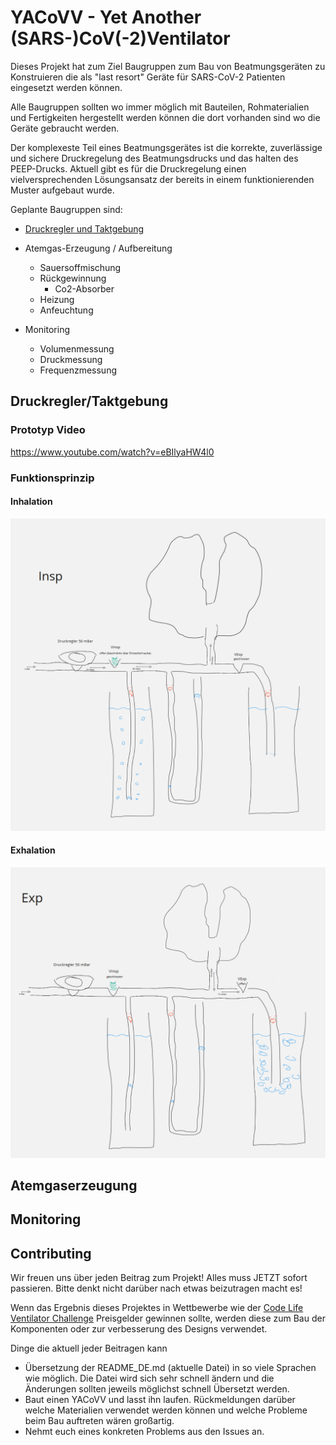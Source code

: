 # YACoVV - Yet Another (SARS-)CoV(-2)Ventilator

Dieses Projekt hat zum Ziel Baugruppen zum Bau von Beatmungsgeräten zu Konstruieren die als "last resort" Geräte für SARS-CoV-2 Patienten eingesetzt werden können.

Alle Baugruppen sollten wo immer möglich mit Bauteilen, Rohmaterialien und Fertigkeiten hergestellt werden können die dort vorhanden sind wo die Geräte gebraucht werden.

Der komplexeste Teil eines Beatmungsgerätes ist die korrekte, zuverlässige und sichere Druckregelung des Beatmungsdrucks und das halten des PEEP-Drucks. Aktuell gibt es für die Druckregelung einen vielversprechenden Lösungsansatz der bereits in einem funktionierenden Muster aufgebaut wurde.

Geplante Baugruppen sind:

- [Druckregler und Taktgebung](#Druckregler/Taktgebung)

- Atemgas-Erzeugung / Aufbereitung
    - Sauersoffmischung
    - Rückgewinnung
        - Co2-Absorber
    - Heizung
    - Anfeuchtung
- Monitoring
    - Volumenmessung
    - Druckmessung
    - Frequenzmessung

## Druckregler/Taktgebung
### Prototyp Video
https://www.youtube.com/watch?v=eBIlyaHW4l0
### Funktionsprinzip
#### Inhalation
![inhalation](img/insp.png)
#### Exhalation
![exhalation](img/exp.png)

## Atemgaserzeugung

## Monitoring

## Contributing
Wir freuen uns über jeden Beitrag zum Projekt! Alles muss JETZT sofort passieren. Bitte denkt nicht darüber nach etwas beizutragen macht es!

Wenn das Ergebnis dieses Projektes in Wettbewerbe wie der [Code Life Ventilator Challenge](https://www.agorize.com/en/challenges/code-life-challenge?lang=en) Preisgelder gewinnen sollte, werden diese zum Bau der Komponenten oder zur verbesserung des Designs verwendet.

Dinge die aktuell jeder Beitragen kann

- Übersetzung der README_DE.md (aktuelle Datei) in so viele Sprachen wie möglich. Die Datei wird sich sehr schnell ändern und die Änderungen sollten jeweils möglichst schnell Übersetzt werden.
- Baut einen YACoVV und lasst ihn laufen. Rückmeldungen darüber welche Materialien verwendet werden können und welche Probleme beim Bau auftreten wären großartig.
- Nehmt euch eines konkreten Problems aus den Issues an.